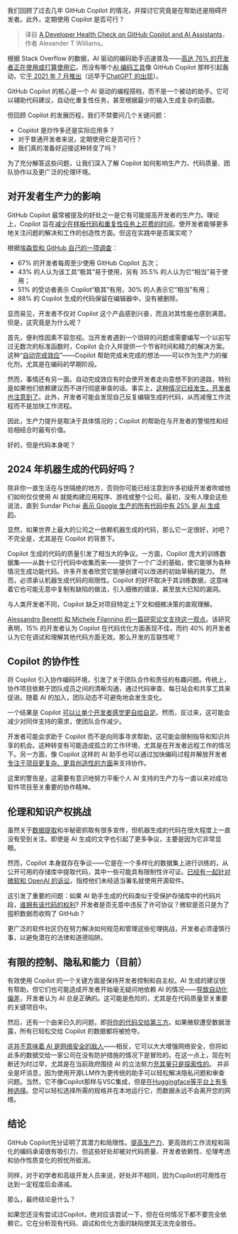 
<!--
title: GitHub Copilot 和 AI 助手开发者健康检查
cover: https://cdn.thenewstack.io/media/2024/11/fd9615a1-pexels-divinetechygirl-1181287b.jpg
-->

我们回顾了过去几年 GitHub Copilot 的情况，并探讨它究竟是在帮助还是阻碍开发者。此外，定期使用 Copilot 是否可行？

> 译自 [A Developer Health Check on GitHub Copilot and AI Assistants](https://thenewstack.io/a-developer-health-check-on-github-copilot-and-ai-assistants/)，作者 Alexander T Williams。

根据 Stack Overflow 的数据，AI 驱动的编码助手迅速普及——[高达 76% 的开发者正在使用或打算使用它](https://survey.stackoverflow.co/2024/ai#sentiment-and-usage-ai-select)。而没有哪个[AI 编码工具](https://thenewstack.io/top-5-code-completion-services/)像 GitHub Copilot 那样引起轰动，它[于 2021 年 7 月推出](https://thenewstack.io/github-copilot-a-powerful-controversial-autocomplete-for-developers/)（远早于[ChatGPT 的出现](https://thenewstack.io/just-out-of-the-box-chatgpt-causing-waves-of-talk-concern/)）。

GitHub Copilot 的核心是一个 AI 驱动的编程搭档，而不是一个被动的助手。它可以辅助代码建议，自动化重复性任务，甚至根据最少的输入生成复杂的函数。

但回顾 Copilot 的发展历程，我们不禁要问几个关键问题：

- Copilot 是炒作多还是实际应用多？
- 对于普通开发者来说，定期使用它是否可行？
- 我们真的准备好迎接这种转变了吗？

为了充分解答这些问题，让我们深入了解 Copilot 如何影响生产力、代码质量、团队协作以及更广泛的伦理环境。

## 对开发者生产力的影响

GitHub Copilot 最常被提及的好处之一是它有可能提高开发者的生产力。理论上，Copilot 旨在[减少在样板代码和重复性任务上花费的时间](https://graphite.dev/guides/github-copilot-productivity)，使开发者能够更多地关注问题的解决和工作的创造性方面。但这在实践中是否属实呢？

根据[埃森哲和 GitHub 自己的一项调查](https://github.blog/news-insights/research/research-quantifying-github-copilots-impact-in-the-enterprise-with-accenture/)：

- 67% 的开发者每周至少使用 GitHub Copilot 五次；
- 43% 的人认为该工具“极其”易于使用，另有 35.5% 的人认为它“相当”易于使用；
- 51% 的受访者表示 Copilot“极其”有用，30% 的人表示它“相当”有用；
- 88% 的 Copilot 生成的代码保留在编辑器中，没有被删除。

显而易见，开发者不仅对 Copilot 这个产品感到兴奋，而且对其性能也感到满意。但是，这究竟是为什么呢？

首先，便利性因素不容忽视。当开发者遇到一个琐碎的问题或需要编写一个以前写过无数次的标准函数时，Copilot 会介入并提供一个节省时间和精力的解决方案。这种“[自动完成效应](https://stackoverflow.com/questions/2083467/does-autocomplete-have-an-impact-on-code)”——Copilot 帮助完成未完成的想法——可以作为生产力的催化剂，尤其是在编码的早期阶段。

然而，事情还有另一面。自动完成效应有时会使开发者走向意想不到的道路，特别是如果他们依赖建议而不进行彻底审查的话。事实上，[这种情况已经发生，开发者也注意到了](https://github.com/orgs/community/discussions/7323)。此外，开发者可能会发现自己反复编辑生成的代码，从而减慢工作流程而不是加快工作流程。

因此，生产力提升是取决于具体情况的；Copilot 的帮助在与开发者的警惕性和经验相结合时最有价值。

好的，但是代码本身呢？

## 2024 年机器生成的代码好吗？

除非你一直生活在与世隔绝的地方，否则你可能已经注意到许多初级开发者吹嘘他们如何仅仅使用 AI 就能构建应用程序、游戏或整个公司。最初，没有人理会这些说法，直到 Sundar Pichai [表示 Google 生产的所有代码中有 25% 是 AI 生成的](https://arstechnica.com/ai/2024/10/google-ceo-says-over-25-of-new-google-code-is-generated-by-ai/)。

显然，如果世界上最大的公司之一依赖机器生成的代码，那么它一定很好，对吧？不完全是，尤其是在 Copilot 的背景下。

Copilot 生成的代码的质量引发了相当大的争议。一方面，Copilot 庞大的训练数据集——从数十亿行代码中收集而来——提供了一个广泛的基础，使它能够为各种情况生成功能代码。许多开发者欣赏它能够创建可以改进的初始草稿的能力。
然而，必须承认机器生成代码的局限性。Copilot 的好坏取决于其训练数据，这意味着它也可能无意中复制有缺陷的做法，引入细微的错误，甚至放大已知的漏洞。

与人类开发者不同，Copilot 缺乏对项目特定上下文和细微决策的直观理解。

[Alessandro Benetti 和 Michele Filannino 的一篇研究论文支持这一观点](https://ceur-ws.org/Vol-3762/489.pdf)。该研究表明，15% 的开发者认为 Copilot 在代码优化方面表现不佳，而约 40% 的开发者认为它在调试和理解其他代码方面无效。那么开发的互联性呢？

## Copilot 的协作性
将 Copilot 引入协作编码环境，引发了关于团队合作和责任的有趣问题。传统上，协作项目依赖于团队成员之间的清晰沟通，通过代码审查、每日站会和共享工具来促进。随着 AI 的加入，团队动态不可避免地会发生变化。

一个结果是 Copilot [可以让单个开发者感觉更自给自足](https://docs.kedehub.io/kede-manage/kede-copilot.html)。然而，反过来，这可能会减少对同伴支持的需求，使团队合作减少。

开发者可能会求助于 Copilot 而不是向同事寻求帮助，这可能会限制指导和知识共享的机会。这种转变有可能造成孤立的工作环境，尤其是在开发者远程工作的情况下。另一方面，像 Copilot 这样的 AI 助手也可以通过加快编码过程并解放开发者[专注于项目更复杂、更具创造性的方面](https://www.deloitte.com/uk/en/Industries/technology/blogs/2024/the-future-of-coding-is-here-how-ai-is-reshaping-software-development.html)来支持协作。

这里的警告是，这需要有意识地努力平衡个人 AI 支持的生产力与一直以来对成功软件项目至关重要的协作精神。

## 伦理和知识产权挑战
虽然关于[数据提取](https://apryse.com/capabilities/extraction)和半秘密抓取有很多宣传，但机器生成的代码在很大程度上一直没有受到关注。即使是 AI 生成的文字也引起了更多争议，主要是因为它非常显眼。

然而，Copilot 本身就存在争议——它是在一个多样化的数据集上进行训练的，从公开可用的存储库中提取代码，其中一些可能具有限制性许可证。[已经有一起针对微软和 OpenAI 的诉讼](https://www.theverge.com/2022/11/8/23446821/microsoft-openai-github-copilot-class-action-lawsuit-ai-copyright-violation-training-data)，指控他们未经适当署名就使用开源软件。

这引发了重要的问题：如果 AI 助手生成的代码类似于受保护存储库中的代码片段，[谁拥有该代码的权利](https://www.bloomberglaw.com/external/document/X4H9CFB4000000/copyrights-professional-perspective-ip-issues-with-ai-code-gener)? 开发者是否无意中违反了许可协议？微软是否只是为了囤积数据而收购了 GitHub？

更广泛的软件社区仍在努力解决如何规范和管理这些伦理挑战，开发者必须谨慎行事，以避免潜在的法律和道德陷阱。

## 有限的控制、隐私和能力（目前）
有效使用 Copilot 的一个关键方面是保持开发者控制和自主权。AI 生成的建议很有帮助，但它们也可能造成开发者开始毫无疑问地依赖 AI 的情况——[导致自动化偏差](https://pmc.ncbi.nlm.nih.gov/articles/PMC3240751/)，开发者认为 AI 总是正确的。这可能是危险的，尤其是在代码质量至关重要的关键项目中。

然后，还有一个由来已久的问题，即[将你的代码交给第三方](https://www.compliancepoint.com/cyber-security/protecting-data-in-the-hands-of-a-3rd-party/)。如果微软遭受数据泄露，所有已轻松交给 Copilot 的数据都将被抢夺。

这[并不意味着 AI 是网络安全的敌人](https://www.businessinsuranceusa.com/news/technology/artificial-intelligence-cybersecurity-friend-foe-business-insurance/)——相反，它可以大大增强网络安全，但将如此多的数据交给一家公司在没有防护措施的情况下是冒险的。在这一点上，现在判断还为时过早，尤其是在当前政府围绕 AI 的立法努力[充其量只是探索性的](https://www.whitehouse.gov/briefing-room/statements-releases/2023/10/30/fact-sheet-president-biden-issues-executive-order-on-safe-secure-and-trustworthy-artificial-intelligence/)。
并非全是坏消息，因为使用开源LLM作为更传统的助手可以轻松解决隐私问题和审查问题。当然，它不像Copilot那样与VSC集成，但是[在Huggingface等平台上有多种选择](https://huggingface.co/deepseek-ai/DeepSeek-Coder-V2-Instruct)。您可以轻松选择所需的规格并在本地运行它，而数据永远不会离开您的网络。

## 结论

GitHub Copilot充分证明了其潜力和局限性。[提高生产力](https://www.infoq.com/news/2024/09/copilot-developer-productivity/)、更高效的工作流程和简化的编码承诺很有吸引力，但这些好处却被对代码质量、开发者依赖性、伦理考虑和协作性质变化的担忧所抵消。

同样，对于初学者和高级开发人员来说，好处并不相同，因为Copilot的可用性在达到一定程度后会递减。

那么，最终结论是什么？

如果您还没有尝试过Copilot，绝对应该尝试一下，但在任何情况下都不要完全依赖它。它在分析现有代码、调试和优化方面的缺陷使其无法完全胜任。
